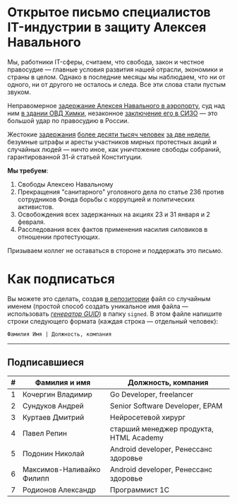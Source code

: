 # Открытое письмо специалистов IT-индустрии в защиту Алексея Навального

Мы, работники IT-сферы, считаем, что свобода, закон и честное правосудие — главные условия развития нашей отрасли, экономики и страны в целом. Однако в последние месяцы мы наблюдаем, что ни от одного, ни от другого не осталось и следа. Все эти слова стали пустым звуком.

Неправомерное [задержание Алексея Навального в аэропорту](https://zona.media/online/2021/01/17/navalny), суд над ним [в здании ОВД Химки](https://zona.media/online/2021/01/18/navapolice), незаконное [заключение его в СИЗО](https://zona.media/online/2021/02/02/navalny_real) — это большой удар по правосудию в России.

Жестокие [задержания](https://ovdinfo.org/news/2021/01/23/spisok-zaderzhannyh-na-akciyah-v-podderzhku-alekseya-navalnogo-23-yanvarya-2021-goda) [более десяти тысяч человек](https://ovdinfo.org/news/2021/01/31/spisok-zaderzhannyh-na-akcii-v-podderzhku-alekseya-navalnogo-31-yanvarya-2021-goda) [за две недели](https://ovdinfo.org/news/2021/02/02/spisok-zaderzhannyh-v-svyazi-s-sudom-nad-alekseem-navalnym-2-fevralya-2021-goda), безумные штрафы и аресты участников мирных протестных акций и случайных людей — ничто иное, как уничтожение свободы собраний, гарантированной 31-й статьей Конституции.

**Мы требуем**:

1. Свободы Алексею Навальному
2. Прекращения "санитарного" уголовного дела по статье 236 против сотрудников Фонда борьбы с коррупцией и политических активистов.
3. Освобождения всех задержанных на акциях 23 и 31 января и 2 февраля.
4. Расследования всех фактов применения насилия силовиков в отношении протестующих.

Призываем коллег не оставаться в стороне и поддержать это письмо.

# Как подписаться

Вы можете это сделать, создав [в репозитории](https://github.com/wawan93/free-navalny) файл со случайным именем (простой способ создать уникальное имя файла — использовать *[генератор GUID](https://www.guidgenerator.com/online-guid-generator.aspx)*) в папку `signed`. В этом файле напишите строки
следующего формата (каждая строка — отдельный человек):
```
Фамилия Имя | Должность, компания
```

***

## Подписавшиеся

| #    | Фамилия и имя                      |  Должность, компания                    |
|------|------------------------------------|-----------------------------------------|
| 1    | Кочергин Владимир                  | Go Developer, freelancer                |
| 2    | Сундуков Андрей                    | Senior Software Developer, EPAM         |
| 3    | Куртаев Дмитрий                    | Нейросетевой хирург                     |
| 4    | Павел Репин                        | старший менеджер продукта, HTML Academy |
| 5    | Подонин Николай                    | Android developer, Ренессанс здоровье   |
| 6    | Максимов-Наливайко Филипп          | Android developer, Ренессанс здоровье   |
| 7    | Родионов Александр                 | Программист 1С                          |
